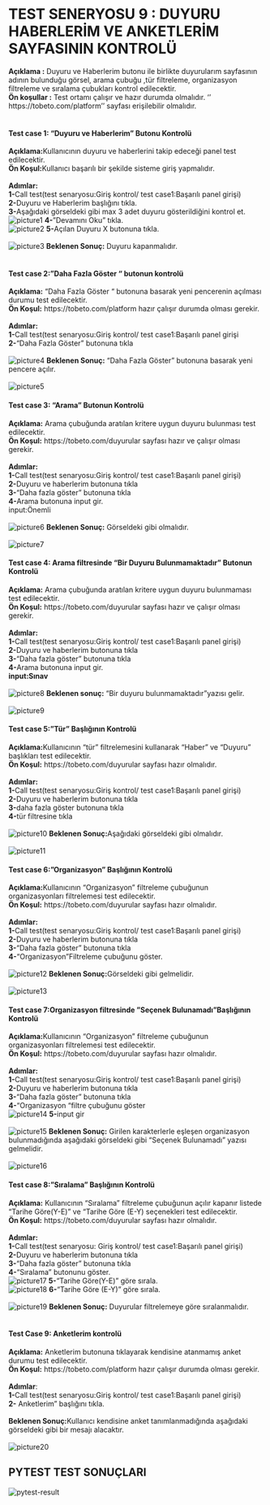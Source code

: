 <h1>TEST SENERYOSU 9 : DUYURU HABERLERİM VE ANKETLERİM SAYFASININ KONTROLÜ</h1>
<b>Açıklama :</b> Duyuru ve Haberlerim butonu ile birlikte duyurularım sayfasının adının bulunduğu görsel, arama çubuğu ,tür filtreleme, organizasyon filtreleme ve sıralama çubukları kontrol edilecektir.<br>
<b>Ön koşullar :</b> Test ortamı çalışır ve hazır durumda olmalıdır. ‘’ https://tobeto.com/platform’’ sayfası erişilebilir olmalıdır.<br><br>

<h4>Test case 1: “Duyuru ve Haberlerim” Butonu Kontrolü</h4>
<b>Açıklama:</b>Kullanıcının duyuru ve haberlerini takip edeceği panel test edilecektir.<br>
<b>Ön Koşul:</b>Kullanıcı başarılı bir şekilde sisteme giriş yapmalıdır.<br><br>
<b>Adımlar:</b><br>
<b>1-</b>Call test(test senaryosu:Giriş kontrol/ test case1:Başarılı panel girişi)<br>
<b>2-</b>Duyuru ve Haberlerim başlığını tıkla.<br>
<b>3-</b>Aşağıdaki görseldeki gibi max 3 adet duyuru gösterildiğini kontrol et.<br>
<img src="images/Picture1.png" alt="picture1">  
<b>4-</b>”Devamını Oku”  tıkla.<br>
<img src="images/Picture2.png" alt="picture2">   
<b>5-</b>Açılan Duyuru X butonuna tıkla.<br><br>
<img src="images/Picture3.png" alt="picture3">
<b>Beklenen Sonuç:</b> Duyuru kapanmalıdır.<br><br>
<h4>Test case 2:”Daha Fazla Göster “ butonun kontrolü</h4>
<b>Açıklama:</b> “Daha Fazla Göster “ butonuna basarak yeni pencerenin açılması durumu test edilecektir.<br>
<b>Ön Koşul:</b> https://tobeto.com/platform hazır çalışır durumda olması gerekir.<br><br>
<b>Adımlar:</b><br>
<b>1-</b>Call test(test senaryosu:Giriş kontrol/ test case1:Başarılı panel girişi<br>
<b>2-</b>“Daha Fazla Göster” butonuna tıkla<br><br>
<img src="images/Picture4.png" alt="picture4"> 
<b>Beklenen Sonuç:</b> “Daha Fazla Göster” butonuna basarak yeni pencere açılır.<br><br>
<img src="images/Picture5.png" alt="picture5"> 

<h4>Test case 3: “Arama” Butonun Kontrolü</h4>
<b>Açıklama:</b> Arama çubuğunda aratılan kritere uygun duyuru bulunması test edilecektir.<br>
<b>Ön Koşul:</b> https://tobeto.com/duyurular sayfası hazır ve çalışır olması gerekir.<br><br>
<b>Adımlar:</b><br>
<b>1-</b>Call test(test senaryosu:Giriş kontrol/ test case1:Başarılı panel girişi)<br>
<b>2-</b>Duyuru ve haberlerim butonuna tıkla<br>
<b>3-</b>“Daha fazla göster” butonuna tıkla<br>
<b>4-</b>Arama butonuna input gir.<br>
input:Önemli<br><br> 
<img src="images/Picture6.png" alt="picture6"> 
<b>Beklenen Sonuç:</b> Görseldeki gibi olmalıdır.<br><br>
<img src="images/Picture7.png" alt="picture7"> 

<h4>Test case 4: Arama filtresinde “Bir Duyuru Bulunmamaktadır” Butonun Kontrolü</h4>
<b>Açıklama:</b> Arama çubuğunda aratılan kritere uygun duyuru bulunmaması test edilecektir.<br>
<b>Ön Koşul:</b> https://tobeto.com/duyurular sayfası hazır ve çalışır olması gerekir.<br><br>
<b>Adımlar:</b><br>
<b>1-</b>Call test(test senaryosu:Giriş kontrol/ test case1:Başarılı panel girişi)<br>
<b>2-</b>Duyuru ve haberlerim butonuna tıkla<br>
<b>3-</b>“Daha fazla göster” butonuna tıkla<br>
<b>4-</b>Arama butonuna input gir.<br>
<b>input:Sınav</b><br><br>
<img src="images/Picture8.png" alt="picture8"> 
<b>Beklenen sonuç:</b> “Bir duyuru bulunmamaktadır”yazısı gelir.<br><br>
<img src="images/Picture9.png" alt="picture9"> 
<h4>Test case 5:”Tür” Başlığının Kontrolü</h4>
<b>Açıklama:</b>Kullanıcının “tür” filtrelemesini kullanarak “Haber” ve “Duyuru” başlıkları test edilecektir.<br>
<b>Ön Koşul:</b> https://tobeto.com/duyurular sayfası hazır olmalıdır.<br><br>
<b>Adımlar:</b><br>
<b>1-</b>Call test(test senaryosu:Giriş kontrol/ test case1:Başarılı panel girişi)<br>
<b>2-</b>Duyuru ve haberlerim butonuna tıkla<br>
<b>3-</b>daha fazla göster butonuna tıkla<br>
<b>4-</b>tür filtresine tıkla<br><br>
<img src="images/Picture10.png" alt="picture10"> 
<b>Beklenen Sonuç:</b>Aşağıdaki görseldeki gibi olmalıdır.<br><br>
<img src="images/Picture11.png" alt="picture11"> 

<h4>Test case 6:”Organizasyon” Başlığının Kontrolü</h4>
<b>Açıklama:</b>Kullanıcının “Organizasyon” filtreleme çubuğunun organizasyonları filtrelemesi test edilecektir.<br>
<b>Ön Koşul:</b> https://tobeto.com/duyurular sayfası hazır olmalıdır.<br><br>
<b>Adımlar:</b><br>
<b>1-</b>Call test(test senaryosu:Giriş kontrol/ test case1:Başarılı panel girişi)<br>
<b>2-</b>Duyuru ve haberlerim butonuna tıkla<br>
<b>3-</b>“Daha fazla göster” butonuna tıkla<br>
<b>4-</b>“Organizasyon”Filtreleme çubuğunu göster.<br><br>
<img src="images/Picture12.png" alt="picture12"> 
<b>Beklenen Sonuç:</b>Görseldeki gibi gelmelidir.<br><br>
<img src="images/Picture13.png" alt="picture13">

<h4>Test case 7:Organizasyon filtresinde ”Seçenek Bulunamadı”Başlığının Kontrolü</h4>
<b>Açıklama:</b>Kullanıcının “Organizasyon” filtreleme çubuğunun organizasyonları filtrelemesi test edilecektir.<br>
<b>Ön Koşul:</b> https://tobeto.com/duyurular sayfası hazır olmalıdır.<br><br>
<b>Adımlar:</b><br>
<b>1-</b>Call test(test senaryosu:Giriş kontrol/ test case1:Başarılı panel girişi)<br>
<b>2-</b>Duyuru ve haberlerim butonuna tıkla<br>
<b>3-</b>“Daha fazla göster” butonuna tıkla<br>
<b>4-</b>“Organizasyon “filtre çubuğunu göster<br>
<img src="images/Picture14.png" alt="picture14"> 
<b>5-</b>input gir<br><br>
<img src="images/Picture15.png" alt="picture15"> 
<b>Beklenen Sonuç:</b> Girilen karakterlerle eşleşen organizasyon bulunmadığında aşağıdaki görseldeki gibi “Seçenek Bulunamadı” yazısı gelmelidir.<br><br>
<img src="images/Picture16.png" alt="picture16">
<h4>Test case 8:”Sıralama” Başlığının Kontrolü</h4>
<b>Açıklama:</b> Kullanıcının “Sıralama” filtreleme çubuğunun açılır kapanır listede “Tarihe Göre(Y-E)” ve “Tarihe Göre (E-Y) seçenekleri test edilecektir.<br>
<b>Ön Koşul:</b> https://tobeto.com/duyurular sayfası hazır olmalıdır.<br><br>
<b>Adımlar:</b><br>
<b>1-</b>Call test(test senaryosu: Giriş kontrol/ test case1:Başarılı panel girişi)<br>
<b>2-</b>Duyuru ve haberlerim butonuna tıkla<br>
<b>3-</b>“Daha fazla göster” butonuna tıkla<br>
<b>4-</b>“Sıralama” butonunu göster.<br>
<img src="images/Picture17.png" alt="picture17"> 
<b>5-</b>“Tarihe Göre(Y-E)” göre sırala.<br>
<img src="images/Picture18.png" alt="picture18">
<b>6-</b>“Tarihe Göre (E-Y)” göre sırala.<br><br>
<img src="images/Picture19.png" alt="picture19"> 
<b>Beklenen Sonuç:</b> Duyurular filtrelemeye göre sıralanmalıdır.<br><br>

<h4>Test Case 9: Anketlerim kontrolü</h4>
<b>Açıklama:</b> Anketlerim butonuna tıklayarak kendisine atanmamış anket durumu test edilecektir.<br>
<b>Ön Koşul:</b> https://tobeto.com/platform hazır çalışır durumda olması gerekir.<br><br>
<b>Adımlar</b>:<br>
<b>1-</b>Call test(test senaryosu:Giriş kontrol/ test case1:Başarılı panel girişi)<br>
<b>2-</b> Anketlerim” başlığını tıkla.<br><br>
<b>Beklenen Sonuç:</b>Kullanıcı kendisine anket tanımlanmadığında aşağıdaki görseldeki gibi bir mesajı alacaktır.<br><br>
<img src="images/Picture20.png" alt="picture20">

<h2>PYTEST TEST SONUÇLARI</h2> 
<img src="images/pytest-result.png" alt="pytest-result">

 

